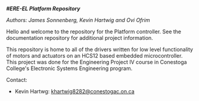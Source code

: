 __*#ERE-EL Platform Repository*__

*Authors: James Sonnenberg, Kevin Hartwig and Ovi Ofrim*

Hello and welcome to the repository for the Platform controller.  See the documentation repository for additional project information. 

This repository is home to all of the drivers written for low level functionality of motors and actuators on an HCS12 based embedded microcontroller.  This project was done for the Engineering Project IV course in Conestoga College's Electronic Systems Engineering program.

Contact: 

* Kevin Hartwg: khartwig8282@conestogac.on.ca
